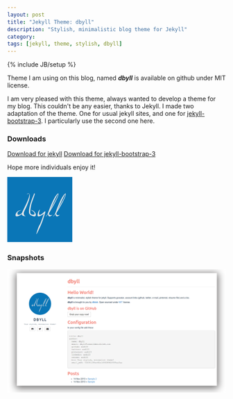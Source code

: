 ```yaml
---
layout: post
title: "Jekyll Theme: dbyll"
description: "Stylish, minimalistic blog theme for Jekyll"
category: 
tags: [jekyll, theme, stylish, dbyll]
---
```

{% include JB/setup %}

Theme I am using on this blog, named ***dbyll*** is available on github under MIT license.

I am very pleased with this theme, always wanted to develop a theme for my blog. This couldn't be any easier, thanks to Jekyll. I made two adaptation of the theme. One for usual jekyll sites, and one for [jekyll-bootstrap-3](http://dbtek.github.io/jekyll-bootstrap-3). I particularly use the second one here.

### Downloads
[Download for jekyll](https://github.com/dbtek/dbyll)
[Download for jekyll-bootstrap-3](https://github.com/jekyll-bs3/dbyll)

Hope more individuals enjoy it!

![dbyll-logo](/assets/media/2013/11/dbyll.png)

### Snapshots

![dbyll-screenshot](/assets/media/2013/11/dbyll-ss.png)